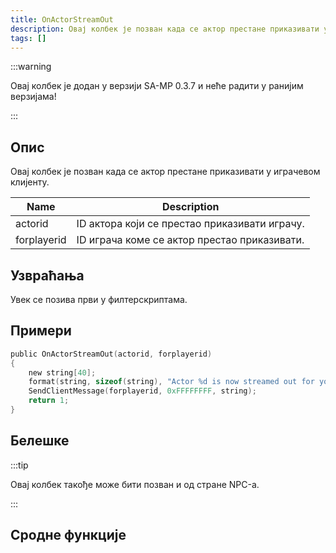 ```yaml
---
title: OnActorStreamOut
description: Овај колбек је позван када се актор престане приказивати у играчевом клијенту.
tags: []
---
```


:::warning

Овај колбек је додан у верзији SA-MP 0.3.7 и неће радити у ранијим верзијама!

:::

## Опис

Овај колбек је позван када се актор престане приказивати у играчевом клијенту.

| Name        | Description                                   |
| ----------- | --------------------------------------------- |
| actorid     | ID актора који се престао приказивати играчу. |
| forplayerid | ID играча коме се актор престао приказивати.  |

## Узвраћања

Увек се позива први у филтерскриптама.

## Примери

```c
public OnActorStreamOut(actorid, forplayerid)
{
    new string[40];
    format(string, sizeof(string), "Actor %d is now streamed out for you.", actorid);
    SendClientMessage(forplayerid, 0xFFFFFFFF, string);
    return 1;
}
```

## Белешке

:::tip

Овај колбек такође може бити позван и од стране NPC-а.

:::

## Сродне функције
